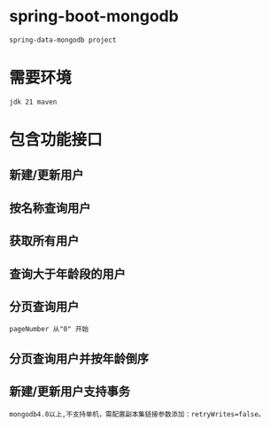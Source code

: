 # spring-boot-mongodb
    spring-data-mongodb project
# 需要环境
    jdk 21 maven
# 包含功能接口
 ## 新建/更新用户
 ## 按名称查询用户
 ## 获取所有用户
 ## 查询大于年龄段的用户
 ## 分页查询用户
    pageNumber 从"0" 开始
 ## 分页查询用户并按年龄倒序
 ## 新建/更新用户支持事务
    mongodb4.0以上,不支持单机，需配置副本集链接参数添加：retryWrites=false。


